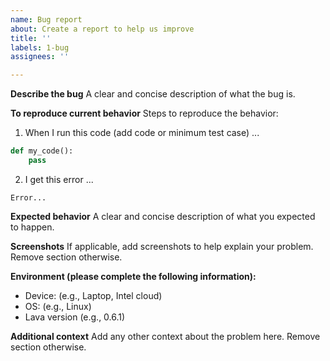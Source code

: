 ```yaml
---
name: Bug report
about: Create a report to help us improve
title: ''
labels: 1-bug
assignees: ''

---
```


<!-- 
- Before submitting an issue please refer to https://lava-nc.org/developer_guide.html#how-to-contribute-to-lava.

- Please make sure you are posting an issue pertaining to the github.com/lava-nc/lava-dnf. For issues with lava or other libraries please file in the appropriate repository, for example, github.com/lava-nc/lava/issues.

- Please do not submit support requests or "How to" questions here, use discussions Q&A https://github.com/lava-nc/lava-dnf/discussions/categories/q-a

- ISSUES MISSING IMPORTANT INFORMATION MAY BE CLOSED WITHOUT INVESTIGATION. 
-->

**Describe the bug**
A clear and concise description of what the bug is.

**To reproduce current behavior**
Steps to reproduce the behavior:
1.  When I run this code (add code or minimum test case) ...
```python
def my_code():
    pass
```
2.  I get this error ...
```
Error...
```

**Expected behavior**
A clear and concise description of what you expected to happen.

**Screenshots**
If applicable, add screenshots to help explain your problem. Remove section otherwise.

**Environment (please complete the following information):**
-   Device: (e.g., Laptop, Intel cloud)
-   OS: (e.g., Linux)
-   Lava version (e.g., 0.6.1)

**Additional context**
Add any other context about the problem here. Remove section otherwise.
